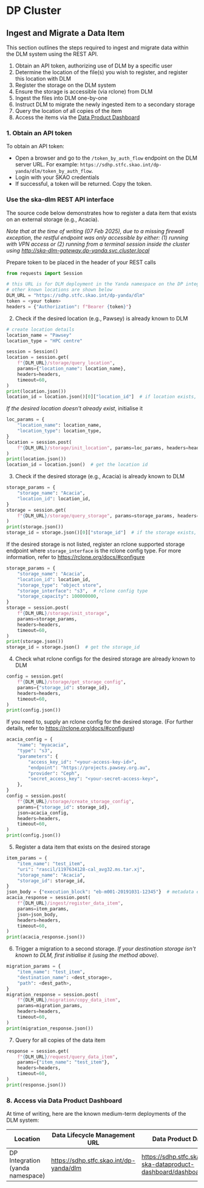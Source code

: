 # DP Cluster

## Ingest and Migrate a Data Item

This section outlines the steps required to ingest and migrate data within the DLM system using the REST API.

1. Obtain an API token, authorizing use of DLM by a specific user
2. Determine the location of the file(s) you wish to register, and register this location with DLM
3. Register the storage on the DLM system
4. Ensure the storage is accessible (via rclone) from DLM
5. Ingest the files into DLM one-by-one
6. Instruct DLM to migrate the newly ingested item to a secondary storage
7. Query the location of all copies of the item
8. Access the items via the [Data Product Dashboard](https://developer.skao.int/projects/ska-dataproduct-dashboard/en/latest/?badge=latest)

### 1. Obtain an API token

To obtain an API token:

* Open a browser and go to the `/token_by_auth_flow` endpoint on the DLM server URL. For example: `https://sdhp.stfc.skao.int/dp-yanda/dlm/token_by_auth_flow`.
* Login with your SKAO credentials
* If successful, a token will be returned. Copy the token.

### Use the ska-dlm REST API interface

The source code below demonstrates how to register a data item that exists on an external storage (e.g., Acacia).

_Note that at the time of writing (07 Feb 2025), due to a missing firewall exception, the restful endpoint was only accessible by either:
(1) running with VPN access or (2) running from a terminal session inside the cluster using http://ska-dlm-gateway.dp-yanda.svc.cluster.local_

Prepare token to be placed in the header of your REST calls

```python
from requests import Session

# this URL is for DLM deployment in the Yanda namespace on the DP integration cluster
# other known locations are shown below
DLM_URL = "https://sdhp.stfc.skao.int/dp-yanda/dlm"
token = <your token>
headers = {"Authorization": f"Bearer {token}"}
```

2. Check if the desired location (e.g., Pawsey) is already known to DLM
```python
# create location details
location_name = "Pawsey"
location_type = "HPC centre"

session = Session()
location = session.get(
    f"{DLM_URL}/storage/query_location",
    params={"location_name": location_name},
    headers=headers,
    timeout=60,
)
print(location.json())
location_id = location.json()[0]["location_id"]  # if location exists, get the location id
```

*If the desired location doesn't already exist*, initialise it
```python
loc_params = {
    "location_name": location_name,
    "location_type": location_type,
}
location = session.post(
    f"{DLM_URL}/storage/init_location", params=loc_params, headers=headers, timeout=60
)
print(location.json())
location_id = location.json()  # get the location id
```

3. Check if the desired storage (e.g., Acacia) is already known to DLM
```python
storage_params = {
    "storage_name": "Acacia",
    "location_id": location_id,
}
storage = session.get(
    f"{DLM_URL}/storage/query_storage", params=storage_params, headers=headers, timeout=60
)
print(storage.json())
storage_id = storage.json()[0]["storage_id"]  # if the storage exists, get the storage id
```

If the desired storage is not listed, register an rclone supported storage endpoint where `storage_interface` is the rclone config type. For more information, refer to <https://rclone.org/docs/#configure>
```python
storage_params = {
    "storage_name": "Acacia",
    "location_id": location_id,
    "storage_type": "object store",
    "storage_interface": "s3",  # rclone config type
    "storage_capacity": 100000000,
}
storage = session.post(
    f"{DLM_URL}/storage/init_storage",
    params=storage_params,
    headers=headers,
    timeout=60,
)
print(storage.json())
storage_id = storage.json()  # get the storage_id
```
4. Check what rclone configs for the desired storage are already known to DLM

```python
config = session.get(
    f"{DLM_URL}/storage/get_storage_config",
    params={"storage_id": storage_id},
    headers=headers,
    timeout=60,
)
print(config.json())
```
If you need to, supply an rclone config for the desired storage. (For further details, refer to <https://rclone.org/docs/#configure>)
```python
acacia_config = {
    "name": "myacacia",
    "type": "s3",
    "parameters": {
        "access_key_id": "<your-access-key-id>",
        "endpoint": "https://projects.pawsey.org.au",
        "provider": "Ceph",
        "secret_access_key": "<your-secret-access-key>",
    },
}
config = session.post(
    f"{DLM_URL}/storage/create_storage_config",
    params={"storage_id": storage_id},
    json=acacia_config,
    headers=headers,
    timeout=60,
)
print(config.json())
```
5. Register a data item that exists on the desired storage
```python
item_params = {
    "item_name": "test_item",
    "uri": "rascil/1197634128-cal_avg32.ms.tar.xj",
    "storage_name": "Acacia",
    "storage_id": storage_id,
}
json_body = {"execution_block": "eb-m001-20191031-12345"}  # metadata example
acacia_response = session.post(
    f"{DLM_URL}/ingest/register_data_item",
    params=item_params,
    json=json_body,
    headers=headers,
    timeout=60,
)
print(acacia_response.json())
```
6. Trigger a migration to a second storage.
_If your destination storage isn't known to DLM, first initialise it (using the method above)_.
```python
migration_params = {
    "item_name": "test_item",
    "destination_name": <dest_storage>,
    "path": <dest_path>,
}
migration_response = session.post(
    f"{DLM_URL}/migration/copy_data_item",
    params=migration_params,
    headers=headers,
    timeout=60,
)
print(migration_response.json())
```
7. Query for all copies of the data item
```python
response = session.get(
    f"{DLM_URL}/request/query_data_item",
    params={"item_name": "test_item"},
    headers=headers,
    timeout=60,
)
print(response.json())
```

### 8. Access via Data Product Dashboard

At time of writing, here are the known medium-term deployments of the DLM system:

| Location                         | Data Lifecycle Management URL           | Data Product Dashboard URL                                                  |
| -------------------------------- | --------------------------------------- | --------------------------------------------------------------------------- |
| DP Integration (yanda namespace) | https://sdhp.stfc.skao.int/dp-yanda/dlm | https://sdhp.stfc.skao.int/integration-ska-dataproduct-dashboard/dashboard/ |
